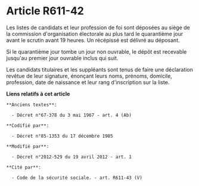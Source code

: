 # Article R611-42

Les listes de candidats et leur profession de foi sont déposées au siège de la commission d'organisation électorale au plus
tard le quarantième jour avant le scrutin avant 19 heures. Un récépissé est délivré au déposant.

Si le quarantième jour tombe un jour non ouvrable, le dépôt est recevable jusqu'au premier jour ouvrable inclus qui suit.

Les candidats titulaires et les suppléants sont tenus de faire une déclaration revêtue de leur signature, énonçant leurs
noms, prénoms, domicile, profession, date de naissance et leur rang d'inscription sur la liste.

**Liens relatifs à cet article**

	**Anciens textes**:

	  - Décret n°67-378 du 3 mai 1967 - art. 4 (Ab)

	**Codifié par**:

	  - Décret n°85-1353 du 17 décembre 1985

	**Modifié par**:

	  - Décret n°2012-529 du 19 avril 2012 - art. 1

	**Cité par**:

	  - Code de la sécurité sociale. - art. R611-43 (V)

